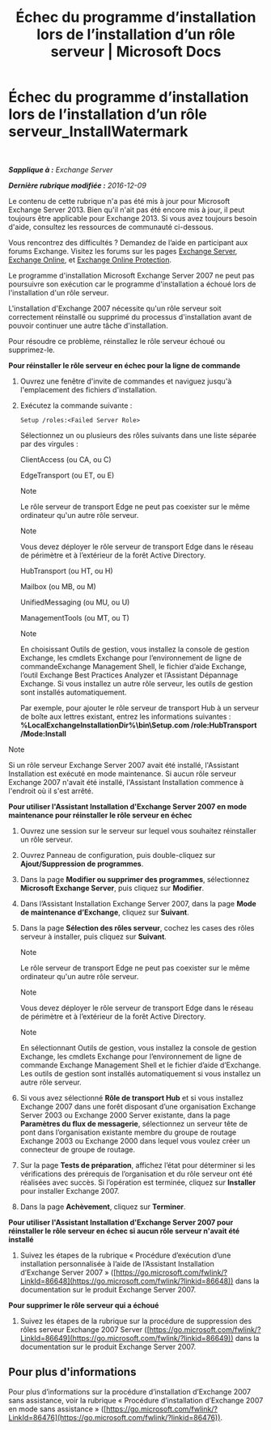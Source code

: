 ﻿---
title: 'Échec du programme d’installation lors de l’installation d’un rôle serveur | Microsoft Docs'
TOCTitle: Échec du programme d’installation lors de l’installation d’un rôle serveur_InstallWatermark
ms:assetid: ad89ebd5-f9bb-40c1-8811-09b145c2b341
ms:mtpsurl: https://technet.microsoft.com/fr-fr/library/ms.exch.setupreadiness.installwatermark(v=EXCHG.150)
ms:contentKeyID: 50478990
ms.date: 04/24/2018
mtps_version: v=EXCHG.150
ms.translationtype: HT
---

# Échec du programme d’installation lors de l’installation d’un rôle serveur\_InstallWatermark

 

_**Sapplique à :** Exchange Server_

_**Dernière rubrique modifiée :** 2016-12-09_

Le contenu de cette rubrique n'a pas été mis à jour pour Microsoft Exchange Server 2013. Bien qu'il n'ait pas été encore mis à jour, il peut toujours être applicable pour Exchange 2013. Si vous avez toujours besoin d'aide, consultez les ressources de communauté ci-dessous.

Vous rencontrez des difficultés ? Demandez de l’aide en participant aux forums Exchange. Visitez les forums sur les pages [Exchange Server](https://go.microsoft.com/fwlink/p/?linkid=60612), [Exchange Online](https://go.microsoft.com/fwlink/p/?linkid=267542), et [Exchange Online Protection](https://go.microsoft.com/fwlink/p/?linkid=285351).

Le programme d'installation Microsoft Exchange Server 2007 ne peut pas poursuivre son exécution car le programme d'installation a échoué lors de l'installation d'un rôle serveur.

L'installation d'Exchange 2007 nécessite qu'un rôle serveur soit correctement réinstallé ou supprimé du processus d'installation avant de pouvoir continuer une autre tâche d'installation.

Pour résoudre ce problème, réinstallez le rôle serveur échoué ou supprimez-le.

**Pour réinstaller le rôle serveur en échec pour la ligne de commande**

1.  Ouvrez une fenêtre d'invite de commandes et naviguez jusqu'à l'emplacement des fichiers d'installation.

2.  Exécutez la commande suivante :
    
        Setup /roles:<Failed Server Role>
    
    Sélectionnez un ou plusieurs des rôles suivants dans une liste séparée par des virgules :
    
    ClientAccess (ou CA, ou C)
    
    EdgeTransport (ou ET, ou E)
    
    > [!NOTE]
    > Le rôle serveur de transport Edge ne peut pas coexister sur le même ordinateur qu'un autre rôle serveur.
    
    > [!NOTE]
    > Vous devez déployer le rôle serveur de transport Edge dans le réseau de périmètre et à l’extérieur de la forêt Active Directory.
    
    HubTransport (ou HT, ou H)
    
    Mailbox (ou MB, ou M)
    
    UnifiedMessaging (ou MU, ou U)
    
    ManagementTools (ou MT, ou T)
    
    > [!NOTE]
    > En choisissant Outils de gestion, vous installez la console de gestion Exchange, les cmdlets Exchange pour l’environnement de ligne de commandeExchange Management Shell, le fichier d’aide Exchange, l’outil Exchange Best Practices Analyzer et l’Assistant Dépannage Exchange. Si vous installez un autre rôle serveur, les outils de gestion sont installés automatiquement.
    
    Par exemple, pour ajouter le rôle serveur de transport Hub à un serveur de boîte aux lettres existant, entrez les informations suivantes : **%LocalExchangeInstallationDir%\\bin\\Setup.com /role:HubTransport /Mode:Install**

> [!NOTE]
> Si un rôle serveur Exchange Server 2007 avait été installé, l'Assistant Installation est exécuté en mode maintenance. Si aucun rôle serveur Exchange 2007 n'avait été installé, l'Assistant Installation commence à l'endroit où il s'est arrêté.


**Pour utiliser l'Assistant Installation d'Exchange Server 2007 en mode maintenance pour réinstaller le rôle serveur en échec**

1.  Ouvrez une session sur le serveur sur lequel vous souhaitez réinstaller un rôle serveur.

2.  Ouvrez Panneau de configuration, puis double-cliquez sur **Ajout/Suppression de programmes**.

3.  Dans la page **Modifier ou supprimer des programmes**, sélectionnez **Microsoft Exchange Server**, puis cliquez sur **Modifier**.

4.  Dans l’Assistant Installation Exchange Server 2007, dans la page **Mode de maintenance d’Exchange**, cliquez sur **Suivant**.

5.  Dans la page **Sélection des rôles serveur**, cochez les cases des rôles serveur à installer, puis cliquez sur **Suivant**.
    
    > [!NOTE]
    > Le rôle serveur de transport Edge ne peut pas coexister sur le même ordinateur qu'un autre rôle serveur.
    
    > [!NOTE]
    > Vous devez déployer le rôle serveur de transport Edge dans le réseau de périmètre et à l’extérieur de la forêt Active Directory.
    
    > [!NOTE]
    > En sélectionnant Outils de gestion, vous installez la console de gestion Exchange, les cmdlets Exchange pour l’environnement de ligne de commande Exchange Management Shell et le fichier d’aide d’Exchange. Les outils de gestion sont installés automatiquement si vous installez un autre rôle serveur.


6.  Si vous avez sélectionné **Rôle de transport Hub** et si vous installez Exchange 2007 dans une forêt disposant d’une organisation Exchange Server 2003 ou Exchange 2000 Server existante, dans la page **Paramètres du flux de messagerie**, sélectionnez un serveur tête de pont dans l’organisation existante membre du groupe de routage Exchange 2003 ou Exchange 2000 dans lequel vous voulez créer un connecteur de groupe de routage.

7.  Sur la page **Tests de préparation**, affichez l’état pour déterminer si les vérifications des prérequis de l’organisation et du rôle serveur ont été réalisées avec succès. Si l’opération est terminée, cliquez sur **Installer** pour installer Exchange 2007.

8.  Dans la page **Achèvement**, cliquez sur **Terminer**.

**Pour utiliser l'Assistant Installation d'Exchange Server 2007 pour réinstaller le rôle serveur en échec si aucun rôle serveur n'avait été installé**

1.  Suivez les étapes de la rubrique « Procédure d’exécution d’une installation personnalisée à l’aide de l’Assistant Installation d’Exchange Server 2007 » ([https://go.microsoft.com/fwlink/?LinkId=86648](https://go.microsoft.com/fwlink/?linkid=86648)) dans la documentation sur le produit Exchange Server 2007.

**Pour supprimer le rôle serveur qui a échoué**

1.  Suivez les étapes de la rubrique sur la procédure de suppression des rôles serveur Exchange 2007 Server ([https://go.microsoft.com/fwlink/?LinkId=86649](https://go.microsoft.com/fwlink/?linkid=86649)) dans la documentation sur le produit Exchange Server 2007.

## Pour plus d'informations

Pour plus d’informations sur la procédure d’installation d’Exchange 2007 sans assistance, voir la rubrique « Procédure d’installation d’Exchange 2007 en mode sans assistance » ([https://go.microsoft.com/fwlink/?LinkId=86476](https://go.microsoft.com/fwlink/?linkid=86476)).

